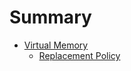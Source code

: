 # Summary

- [Virtual Memory](./virtual_memory/README.md)
    - [Replacement Policy](./virtual_memory/replacement_policy.md)
    

